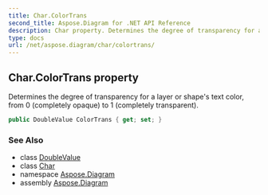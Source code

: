 ```yaml
---
title: Char.ColorTrans
second_title: Aspose.Diagram for .NET API Reference
description: Char property. Determines the degree of transparency for a layer or shapes text color from 0 completely opaque to 1 completely transparent
type: docs
url: /net/aspose.diagram/char/colortrans/
---
```

## Char.ColorTrans property

Determines the degree of transparency for a layer or shape's text color, from 0 (completely opaque) to 1 (completely transparent).

```csharp
public DoubleValue ColorTrans { get; set; }
```

### See Also

* class [DoubleValue](../../doublevalue/)
* class [Char](../)
* namespace [Aspose.Diagram](../../char/)
* assembly [Aspose.Diagram](../../../)


